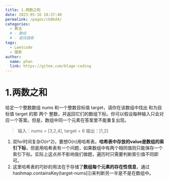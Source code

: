 ```yaml
---
title: 1.两数之和
date: 2023-05-16 18:37:40
permalink: /pages/cb8bd4/
categories:
  - 算法
  # - 数组
  # - 查找搜索
tags:
  - Leetcode
  - 搜索
author: 
  name: phan
  link: https://gitee.com/blage-coding
---
```

# 1.两数之和

给定一个整数数组 nums 和一个整数目标值 target，请你在该数组中找出 和为目标值 target  的那 两个 整数，并返回它们的数组下标。你可以假设每种输入只会对应一个答案。但是，数组中同一个元素在答案里不能重复出现。

> 输入：nums = [3,2,4], target = 6
> 输出：[1,2]

1. 双for时间复杂O(n^2)，要想O(n)用哈希表。**哈希表中存放的value是数组的索引下标**，但是用哈希表有一个问题，如果数组中有两个相同值则只能保存一个索引下标。实际上这点并不影响我们做题，遍历时只需要判断索引值不同即可。
2. 这里哈希表的巧妙的用法在于存储了**数组每个元素的存在性信息**，通过hashmap.containsKey(target-nums[i])来判断另一半是不是在数组中。